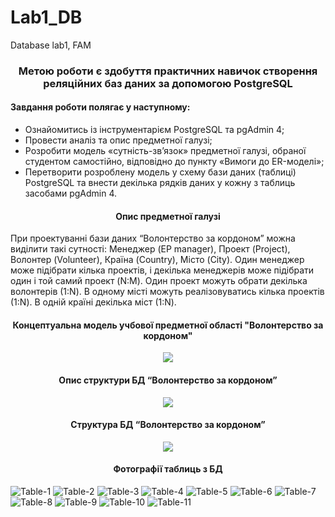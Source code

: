 # Lab1_DB
Database lab1, FAM


<h3 align="center">Метою роботи є здобуття практичних навичок створення реляційних баз даних за допомогою PostgreSQL</h3>

<h4>Завдання роботи полягає у наступному:</h4>
<ul>
<li>Ознайомитись із інструментарієм PostgreSQL та pgAdmin 4;</li>
<li>Провести аналіз та опис предметної галузі;</li>
<li>Розробити модель «сутність-зв’язок» предметної галузі, обраної студентом самостійно, відповідно до пункту «Вимоги до ER-моделі»;</li>
<li>Перетворити розроблену модель у схему бази даних (таблиці) PostgreSQL та внести декілька рядків даних у кожну з таблиць засобами pgAdmin 4.</li>
  </ul>

<h4 align="center">Опис предметної галузі</h4>
При проектуванні бази даних “Волонтерство за кордоном” можна виділити такі сутності: Менеджер (EP manager), Проект (Project), Волонтер (Volunteer), Країна (Country), Місто (City).
Один менеджер може підібрати кілька проектів, і  декілька менеджерів може підібрати один і той самий проект (N:M).
Один проект можуть обрати декілька волонтерів (1:N).
В одному місті  можуть реалізовуватись кілька проектів (1:N).
В одній країні декілька міст (1:N).


<h4 align="center">Концептуальна модель учбової предметної області "Волонтерство за кордоном"</h4>
<p align="center">
<img src=ER_diagrama_edit.png/>
</p>
<h4 align="center">Опис структури БД “Волонтерство за кордоном”</h4>

<p align="center">
<img src=structure.png/>
</p>
<h4 align="center">Структура БД “Волонтерство за кордоном”</h4>
<p align="center">
<img src=Tables.png/>
</p>

<h4 align="center">Фотографії таблиць з БД</h4>

![Table-1](table1.png)
![Table-2](table2.png)
![Table-3](table3.png)
![Table-4](output1.png)
![Table-5](output2.png)
![Table-6](output3.png)
![Table-7](output4.png)
![Table-8](output5.png)
![Table-9](output6.png)
![Table-10](images/10.png)
![Table-11](images/11.png)
